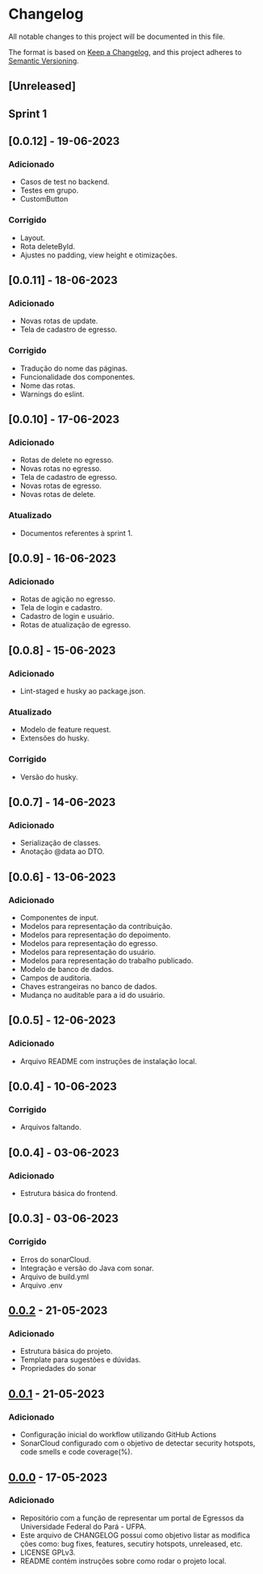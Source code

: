 # Changelog

All notable changes to this project will be documented in this file.

The format is based on [Keep a Changelog](https://keepachangelog.com/en/1.0.0/),
and this project adheres to [Semantic Versioning](https://semver.org/spec/v2.0.0.html).

## [Unreleased]

## Sprint 1

## [0.0.12] - 19-06-2023

### Adicionado

- Casos de test no backend.
- Testes em grupo.
- CustomButton

### Corrigido
  
- Layout.
- Rota deleteById.
- Ajustes no padding, view height e otimizações.

## [0.0.11] - 18-06-2023

### Adicionado
  
- Novas rotas de update.
- Tela de cadastro de egresso.

### Corrigido
  
- Tradução do nome das páginas.
- Funcionalidade dos componentes.
- Nome das rotas.
- Warnings do eslint.

## [0.0.10] - 17-06-2023

### Adicionado
  
- Rotas de delete no egresso.
- Novas rotas no egresso.
- Tela de cadastro de egresso.
- Novas rotas de egresso.
- Novas rotas de delete.

### Atualizado

- Documentos referentes à sprint 1.

## [0.0.9] - 16-06-2023

### Adicionado
  
- Rotas de agição no egresso.
- Tela de login e cadastro.
- Cadastro de login e usuário.
- Rotas de atualização de egresso.

## [0.0.8] - 15-06-2023

### Adicionado
  
- Lint-staged e husky ao package.json.

### Atualizado

- Modelo de feature request.
- Extensões do husky.

### Corrigido

- Versão do husky.

## [0.0.7] - 14-06-2023

### Adicionado
  
- Serialização de classes.
- Anotação @data ao DTO.

## [0.0.6] - 13-06-2023

### Adicionado
  
- Componentes de input.
- Modelos para representação da contribuição.
- Modelos para representação do depoimento.
- Modelos para representação do egresso.
- Modelos para representação do usuário.
- Modelos para representação do trabalho publicado.
- Modelo de banco de dados.
- Campos de auditoria.
- Chaves estrangeiras no banco de dados.
- Mudança no auditable para a id do usuário.

## [0.0.5] - 12-06-2023

### Adicionado
  
- Arquivo README com instruções de instalação local.

## [0.0.4] - 10-06-2023

### Corrigido
  
- Arquivos faltando.

## [0.0.4] - 03-06-2023

### Adicionado
  
- Estrutura básica do frontend.

## [0.0.3] - 03-06-2023

### Corrigido
  
- Erros do sonarCloud.
- Integração e versão do Java com sonar.
- Arquivo de build.yml
- Arquivo .env

## [0.0.2] - 21-05-2023

### Adicionado
  
- Estrutura básica do projeto.
- Template para sugestões e dúvidas.
- Propriedades do sonar


## [0.0.1] - 21-05-2023

### Adicionado
  
- Configuração inicial do workflow utilizando GitHub Actions
- SonarCloud configurado com o objetivo de detectar security
  hotspots, code smells e code coverage(%).


## [0.0.0] - 17-05-2023

### Adicionado
  
- Repositório com a função de representar um portal de Egressos da
  Universidade Federal do Pará - UFPA.
- Este arquivo de CHANGELOG possui como objetivo listar as modifica
  ções como: bug fixes, features, secutiry hotspots, unreleased, etc.
- LICENSE GPLv3.
- README contém instruções sobre como rodar o projeto local.

[0.0.2]: https://github.com/LabEsUFPA/meuEgresso/compare/sprint_1...sprint_1
[0.0.1]: https://github.com/LabEsUFPA/meuEgresso/compare/sprint_1...sprint_1
[0.0.0]: https://github.com/LabEsUFPA/meuEgresso/compare/sprint_1...sprint_1
